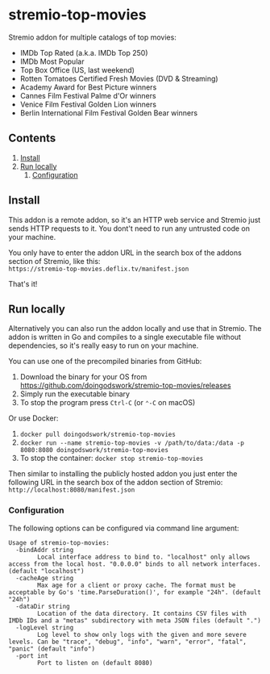 stremio-top-movies
==================

Stremio addon for multiple catalogs of top movies:

- IMDb Top Rated (a.k.a. IMDb Top 250)
- IMDb Most Popular
- Top Box Office (US, last weekend)
- Rotten Tomatoes Certified Fresh Movies (DVD & Streaming)
- Academy Award for Best Picture winners
- Cannes Film Festival Palme d'Or winners
- Venice Film Festival Golden Lion winners
- Berlin International Film Festival Golden Bear winners

Contents
--------

1. [Install](#install)
2. [Run locally](#run-locally)
   1. [Configuration](#configuration)

Install
-------

This addon is a remote addon, so it's an HTTP web service and Stremio just sends HTTP requests to it. You dont't need to run any untrusted code on your machine.

You only have to enter the addon URL in the search box of the addons section of Stremio, like this:  
`https://stremio-top-movies.deflix.tv/manifest.json`

That's it!

Run locally
-----------

Alternatively you can also run the addon locally and use that in Stremio. The addon is written in Go and compiles to a single executable file without dependencies, so it's really easy to run on your machine.

You can use one of the precompiled binaries from GitHub:

1. Download the binary for your OS from <https://github.com/doingodswork/stremio-top-movies/releases>
2. Simply run the executable binary
3. To stop the program press `Ctrl-C` (or `⌃-C` on macOS)

Or use Docker:

1. `docker pull doingodswork/stremio-top-movies`
2. `docker run --name stremio-top-movies -v /path/to/data:/data -p 8080:8080 doingodswork/stremio-top-movies`
3. To stop the container: `docker stop stremio-top-movies`

Then similar to installing the publicly hosted addon you just enter the following URL in the search box of the addon section of Stremio:  
`http://localhost:8080/manifest.json`

### Configuration

The following options can be configured via command line argument:

```text
Usage of stremio-top-movies:
  -bindAddr string
        Local interface address to bind to. "localhost" only allows access from the local host. "0.0.0.0" binds to all network interfaces. (default "localhost")
  -cacheAge string
        Max age for a client or proxy cache. The format must be acceptable by Go's 'time.ParseDuration()', for example "24h". (default "24h")
  -dataDir string
        Location of the data directory. It contains CSV files with IMDb IDs and a "metas" subdirectory with meta JSON files (default ".")
  -logLevel string
        Log level to show only logs with the given and more severe levels. Can be "trace", "debug", "info", "warn", "error", "fatal", "panic" (default "info")
  -port int
        Port to listen on (default 8080)
```

